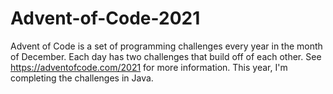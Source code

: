 # Advent-of-Code-2021

Advent of Code is a set of programming challenges every year in the month of December. Each day has two challenges that build off of each other. See https://adventofcode.com/2021 for more information.
This year, I'm completing the challenges in Java.

